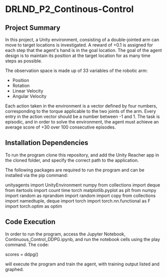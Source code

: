 # DRLND_P2_Continous-Control

## Project Summary

In this project, a Unity environment, consisting of a double-jointed arm can move to target locations is investigated. A reward of +0.1 is assigned for each step that the agent's hand is in the goal location. The goal of the agent design is to maintain its position at the target location for as many time steps as possible.

The observation space is made up of 33 variables of the robotic arm:
* Position
* Rotation
* Linear Velocity
* Angular Velocity

Each action taken in the environment is a vector defined by four numbers, corresponding to the torque applicable to the two joints of the arm. Every entry in the action vector should be a number between -1 and 1. The task is episodic, and in order to solve the environment, the agent must achieve an average score of +30 over 100 consecutive episodes.

## Installation Dependencies

To run the program clone this repository, and add the Unity Reacher app in the cloned folder, and specify the correct path to the application.

The following packages are required to run the program and can be installed via the pip command:

unityagents import UnityEnvironment
numpy
from collections import deque
from itertools import count
time
torch
matplotlib.pyplot as plt
from numpy import random as nprandom
import random
import copy
from collections import namedtuple, deque
import torch
import torch.nn.functional as F
import torch.optim as optim

## Code Execution
In order to run the program, access the Jupyter Notebook, Continuous_Control_DDPG.ipynb, and run the notebook cells using the play command. The code:

scores = ddpg()

will execute the program and train the agent, with training output listed and graphed.
